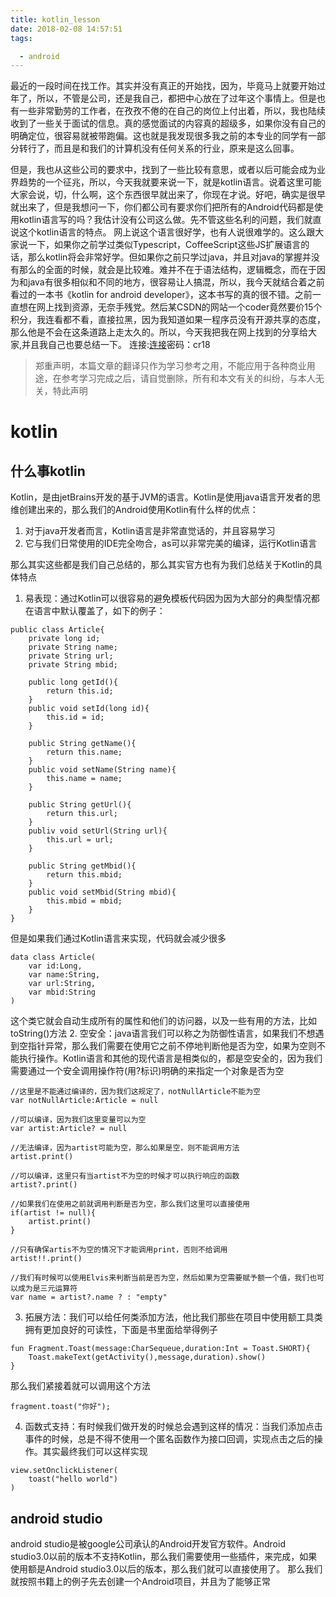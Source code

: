 ```yaml
---
title: kotlin_lesson
date: 2018-02-08 14:57:51
tags:

  - android
---
```


最近的一段时间在找工作。其实并没有真正的开始找，因为，毕竟马上就要开始过年了，所以，不管是公司，还是我自己，都把中心放在了过年这个事情上。但是也有一些非常勤劳的工作者，在孜孜不倦的在自己的岗位上付出着，所以，我也陆续收到了一些关于面试的信息。真的感觉面试的内容真的超级多，如果你没有自己的明确定位，很容易就被带跑偏。这也就是我发现很多我之前的本专业的同学有一部分转行了，而且是和我们的计算机没有任何关系的行业，原来是这么回事。
<!--more-->
但是，我也从这些公司的要求中，找到了一些比较有意思，或者以后可能会成为业界趋势的一个征兆，所以，今天我就要来说一下，就是kotlin语言。说着这里可能大家会说，切，什么啊，这个东西很早就出来了，你现在才说。好吧，确实是很早就出来了，但是我想问一下，你们都公司有要求你们把所有的Android代码都是使用kotlin语言写的吗？我估计没有公司这么做。先不管这些名利的问题，我们就直说这个kotlin语言的特点。
网上说这个语言很好学，也有人说很难学的。这么跟大家说一下，如果你之前学过类似Typescript，CoffeeScript这些JS扩展语言的话，那么kotlin将会非常好学。但如果你之前只学过java，并且对java的掌握并没有那么的全面的时候，就会是比较难。难并不在于语法结构，逻辑概念，而在于因为和java有很多相似和不同的地方，很容易让人搞混，所以，我今天就结合着之前看过的一本书《kotlin for android developer》，这本书写的真的很不错。之前一直想在网上找到资源，无奈手残党。然后某CSDN的网站一个coder竟然要价15个积分，我连看都不看，直接拉黑，因为我知道如果一程序员没有开源共享的态度，那么他是不会在这条道路上走太久的。所以，今天我把我在网上找到的分享给大家,并且我自己也要总结一下。
连接:<a href="链接:https://pan.baidu.com/s/1qZPMJ1M">连接</a>密码：cr18
> 郑重声明，本篇文章的翻译只作为学习参考之用，不能应用于各种商业用途，在参考学习完成之后，请自觉删除，所有和本文有关的纠纷，与本人无关，特此声明

# kotlin
## 什么事kotlin
Kotlin，是由jetBrains开发的基于JVM的语言。Kotlin是使用java语言开发者的思维创建出来的，那么我们的Android使用Kotlin有什么样的优点：
1. 对于java开发者而言，Kotlin语言是非常直觉话的，并且容易学习
2. 它与我们日常使用的IDE完全吻合，as可以非常完美的编译，运行Kotlin语言

那么其实这些都是我们自己总结的，那么其实官方也有为我们总结关于Kotlin的具体特点
1. 易表现：通过Kotlin可以很容易的避免模板代码因为因为大部分的典型情况都在语言中默认覆盖了，如下的例子：
```
public class Article{
    private long id;
    private String name;
    private String url;
    private String mbid;
     
    public long getId(){
        return this.id;
    }
    public void setId(long id){
        this.id = id;
    }

    public String getName(){
        return this.name;
    }
    public void setName(String name){
        this.name = name;
    }

    public String getUrl(){
        return this.url;
    }
    publiv void setUrl(String url){
        this.url = url;
    }

    public String getMbid(){
        return this.mbid;
    }
    public void setMbid(String mbid){
        this.mbid = mbid;
    }
}
```
但是如果我们通过Kotlin语言来实现，代码就会减少很多
```
data class Article(
    var id:Long,
    var name:String,
    var url:String,
    var mbid:String
)
```
这个类它就会自动生成所有的属性和他们的访问器，以及一些有用的方法，比如toString()方法
2. 空安全：java语言我们可以称之为防御性语言，如果我们不想遇到空指针异常，那么我们需要在使用它之前不停地判断他是否为空，如果为空则不能执行操作。Kotlin语言和其他的现代语言是相类似的，都是空安全的，因为我们需要通过一个安全调用操作符(用?标识)明确的来指定一个对象是否为空
```
//这里是不能通过编译的，因为我们这规定了，notNullArticle不能为空
var notNullArticle:Article = null

//可以编译，因为我们这里变量可以为空
var artist:Article? = null

//无法编译，因为artist可能为空，那么如果是空，则不能调用方法
artist.print()

//可以编译，这里只有当artist不为空的时候才可以执行响应的函数
artist?.print()

//如果我们在使用之前就调用判断是否为空，那么我们这里可以直接使用
if(artist != null){
    artist.print()
}

//只有确保artis不为空的情况下才能调用print，否则不给调用
artist!!.print()

//我们有时候可以使用Elvis来判断当前是否为空，然后如果为空需要赋予额一个值，我们也可以成为是三元运算符
var name = artist?.name ? : "empty"
```
3. 拓展方法：我们可以给任何类添加方法，他比我们那些在项目中使用额工具类拥有更加良好的可读性，下面是书里面给举得例子
```
fun Fragment.Toast(message:CharSequeue,duration:Int = Toast.SHORT){
    Toast.makeText(getActivity(),message,duration).show()
}
```
那么我们紧接着就可以调用这个方法
```
fragment.toast("你好");
```
4. 函数式支持：有时候我们做开发的时候总会遇到这样的情况：当我们添加点击事件的时候，总是不得不使用一个匿名函数作为接口回调，实现点击之后的操作。其实最终我们可以这样实现
```
view.setOnclickListener(
    toast("hello world")
)
```
## android studio
android studio是被google公司承认的Android开发官方软件。Android studio3.0以前的版本不支持Kotlin，那么我们需要使用一些插件，来完成，如果使用额是Android studio3.0以后的版本，那么我们就可以直接使用了。
那么我们就按照书籍上的例子先去创建一个Android项目，并且为了能够正常